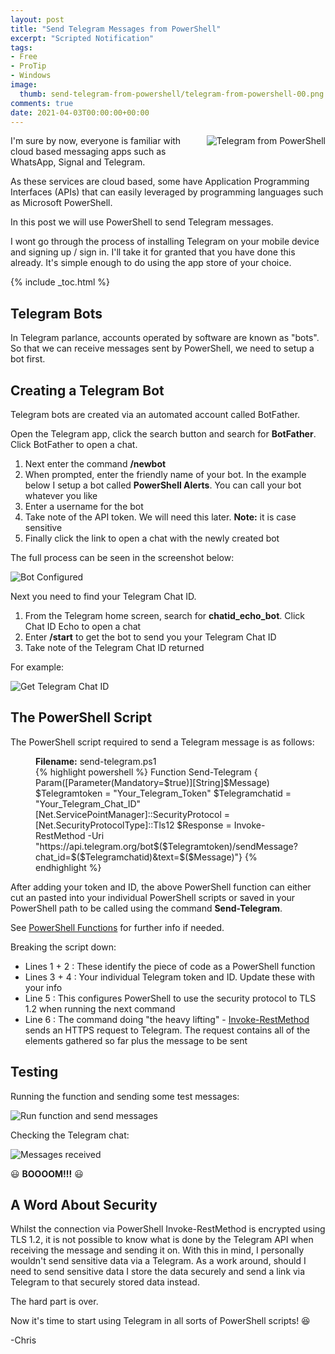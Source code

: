 ```yaml
---
layout: post
title: "Send Telegram Messages from PowerShell" 
excerpt: "Scripted Notification"
tags: 
- Free
- ProTip
- Windows
image:
  thumb: send-telegram-from-powershell/telegram-from-powershell-00.png
comments: true
date: 2021-04-03T00:00:00+00:00
---
```

<img style="float: right; margin: 0px 0px 10px 10px;" alt="Telegram from PowerShell" src="/images/send-telegram-from-powershell/telegram-from-powershell-00.png">
I'm sure by now, everyone is familiar with cloud based messaging apps such as WhatsApp, Signal and Telegram.

As these services are cloud based, some have Application Programming Interfaces (APIs) that can easily leveraged by programming languages such as Microsoft PowerShell. 

In this post we will use PowerShell to send Telegram messages.

I wont go through the process of installing Telegram on your mobile device and signing up / sign in. I'll take it for granted that you have done this already. It's simple enough to do using the app store of your choice.

{% include _toc.html %}
## Telegram Bots
In Telegram parlance, accounts operated by software are known as "bots". So that we can receive messages sent by PowerShell, we need to setup a bot first.

## Creating a Telegram Bot
Telegram bots are created via an automated account called BotFather.

Open the Telegram app, click the search button and search for **BotFather**.<br>Click BotFather to open a chat.

1. Next enter the command **/newbot**
2. When prompted, enter the friendly name of your bot. In the example below I setup a bot called **PowerShell Alerts**. You can call your bot whatever you like
3. Enter a username for the bot
4. Take note of the API token. We will need this later. **Note:** it is case sensitive
5. Finally click the link to open a chat with the newly created bot

The full process can be seen in the screenshot below:

<img style="display: block; margin-left: auto; margin-right: auto;" alt="Bot Configured" src="/images/send-telegram-from-powershell/telegram-from-powershell-02.png">

Next you need to find your Telegram Chat ID.

1. From the Telegram home screen, search for **chatid_echo_bot**. Click Chat ID Echo to open a chat
2. Enter **/start** to get the bot to send you your Telegram Chat ID
3. Take note of the Telegram Chat ID returned

For example:

<img style="display: block; margin-left: auto; margin-right: auto;" alt="Get Telegram Chat ID" src="/images/send-telegram-from-powershell/telegram-from-powershell-03.png">


## The PowerShell Script
The PowerShell script required to send a Telegram message is as follows:
<figure>
<figcaption><b>Filename:</b> send-telegram.ps1</figcaption>
{% highlight powershell %}
Function Send-Telegram {
Param([Parameter(Mandatory=$true)][String]$Message)
$Telegramtoken = "Your_Telegram_Token"
$Telegramchatid = "Your_Telegram_Chat_ID"
[Net.ServicePointManager]::SecurityProtocol = [Net.SecurityProtocolType]::Tls12
$Response = Invoke-RestMethod -Uri "https://api.telegram.org/bot$($Telegramtoken)/sendMessage?chat_id=$($Telegramchatid)&text=$($Message)"}
{% endhighlight %}
</figure>

After adding your token and ID, the above PowerShell function can either cut an pasted into your individual PowerShell scripts or saved in your PowerShell path to be called using the command **Send-Telegram**.

See [PowerShell Functions](https://docs.microsoft.com/en-us/powershell/scripting/learn/ps101/09-functions?view=powershell-7.1) for further info if needed.

Breaking the script down:

- Lines 1 + 2 : These identify the piece of code as a PowerShell function
- Lines 3 + 4 : Your individual Telegram token and ID. Update these with your info
- Line 5 : This configures PowerShell to use the security protocol to TLS 1.2 when running the next command 
- Line 6 : The command doing "the heavy lifting" - [Invoke-RestMethod](https://docs.microsoft.com/en-us/powershell/module/microsoft.powershell.utility/invoke-restmethod?view=powershell-7.1) sends an HTTPS request to Telegram. The request contains all of the elements gathered so far plus the message to be sent

## Testing
Running the function and sending some test messages:

<img style="display: block; margin-left: auto; margin-right: auto;" alt="Run function and send messages" src="/images/send-telegram-from-powershell/telegram-from-powershell-04.png">

Checking the Telegram chat:

<img style="display: block; margin-left: auto; margin-right: auto;" alt="Messages received" src="/images/send-telegram-from-powershell/telegram-from-powershell-05.png">

:smiley: **BOOOOM!!!** :smiley:

## A Word About Security
Whilst the connection via PowerShell Invoke-RestMethod is encrypted using TLS 1.2, it is not possible to know what is done by the Telegram API when receiving the message and sending it on. With this in mind, I personally wouldn't send sensitive data via a Telegram. As a work around, should I need to send sensitive data I store the data securely and send a link via Telegram to that securely stored data instead.


The hard part is over.

Now it's time to start using Telegram in all sorts of PowerShell scripts! :satisfied:

-Chris